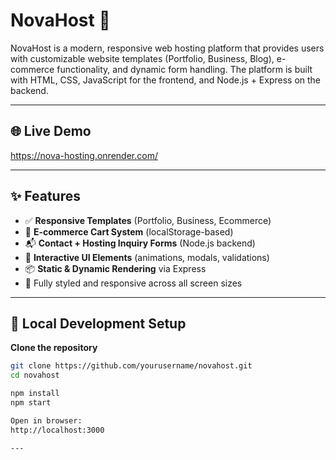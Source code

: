 # NovaHost 🚀

NovaHost is a modern, responsive web hosting platform that provides users with customizable website templates (Portfolio, Business, Blog), e-commerce functionality, and dynamic form handling. The platform is built with HTML, CSS, JavaScript for the frontend, and Node.js + Express on the backend.

---

## 🌐 Live Demo

https://nova-hosting.onrender.com/

---

## ✨ Features

- ✅ **Responsive Templates** (Portfolio, Business, Ecommerce)
- 🛒 **E-commerce Cart System** (localStorage-based)
- 📬 **Contact + Hosting Inquiry Forms** (Node.js backend)
- 🧠 **Interactive UI Elements** (animations, modals, validations)
- 📦 **Static & Dynamic Rendering** via Express
- 🌈 Fully styled and responsive across all screen sizes

---

## 🚀 Local Development Setup

**Clone the repository**

```bash
git clone https://github.com/yourusername/novahost.git
cd novahost

npm install
npm start

Open in browser:
http://localhost:3000

---


